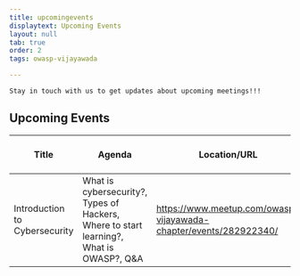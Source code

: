 ```yaml
---
title: upcomingevents
displaytext: Upcoming Events
layout: null
tab: true
order: 2
tags: owasp-vijayawada

---
```

```Stay in touch with us to get updates about upcoming meetings!!!```

## Upcoming Events

| Title | Agenda | Location/URL | Date & Time |
| --- | --- | --- | --- |
| Introduction to Cybersecurity    |  What is cybersecurity?, Types of Hackers, Where  to start learning?, What is OWASP?, Q&A   | https://www.meetup.com/owasp-vijayawada-chapter/events/282922340/    | Dec 30, 2021; 6:30 PM - 7:30 PM (IST)  |
